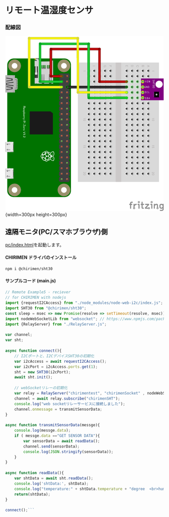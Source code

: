 # リモート温湿度センサ

### 配線図

![配線図](../sht30/schematic.png "schematic"){width=300px height=300px}

## 遠隔モニタ(PC/スマホブラウザ)側

[pc/index.html](https://codesandbox.io/s/github/chirimen-oh/chirimen.org/tree/master/pizero/src/esm-examples/remote_sht30/pc?module=pc.js)を起動します。

#### CHIRIMEN ドライバのインストール

```shell
npm i @chirimen/sht30
```

#### サンプルコード (main.js)

```javascript
// Remote Example5 - reciever
// for CHIRIMEN with nodejs
import {requestI2CAccess} from "./node_modules/node-web-i2c/index.js";
import SHT30 from "@chirimen/sht30";
const sleep = msec => new Promise(resolve => setTimeout(resolve, msec));
import nodeWebSocketLib from "websocket"; // https://www.npmjs.com/package/websocket
import {RelayServer} from "./RelayServer.js";

var channel;
var sht;

async function connect(){
	// I2Cポートと、I2CデバイスSHT30の初期化
	var i2cAccess = await requestI2CAccess();
	var i2cPort = i2cAccess.ports.get(1);
	sht = new SHT30(i2cPort);
	await sht.init();
	
	// webSocketリレーの初期化
	var relay = RelayServer("chirimentest", "chirimenSocket" , nodeWebSocketLib, "https://chirimen.org");
	channel = await relay.subscribe("chirimenSHT");
	console.log("web socketリレーサービスに接続しました");
	channel.onmessage = transmitSensorData;
}

async function transmitSensorData(messge){
	console.log(messge.data);
	if ( messge.data =="GET SENSOR DATA"){
		var sensorData = await readData();
		channel.send(sensorData);
		console.log(JSON.stringify(sensorData));
	}
}

async function readData(){
	var shtData = await sht.readData();
	console.log('shtData:', shtData);
	console.log("temperature:" + shtData.temperature + "degree  <br>humidity:"+ shtData.humidity + "%");
	return(shtData);
}

connect();```
